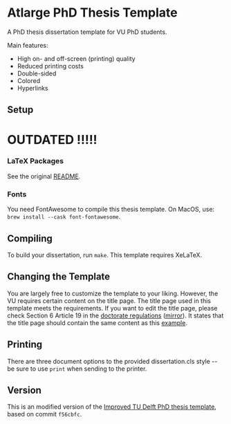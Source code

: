 # Atlarge PhD Thesis Template

A PhD thesis dissertation template for VU PhD students.

Main features:

- High on- and off-screen (printing) quality
- Reduced printing costs
- Double-sided
- Colored
- Hyperlinks

## Setup
# OUTDATED !!!!!

### LaTeX Packages

See the original [README](README.txt).

### Fonts

You need FontAwesome to compile this thesis template. On MacOS, use: `brew install --cask font-fontawesome`.

## Compiling

To build your dissertation, run `make`. This template requires XeLaTeX.

## Changing the Template

You are largely free to customize the template to your liking. However, the VU requires certain content on the title page. The title page used in this template meets the requirements. If you want to edit the title page, please check Section 6 Article 19 in the [doctorate regulations](https://www.vu.nl/nl/Images/Promotiereglement_2019_EN_tcm289-420455.pdf) ([mirror](./resources/Promotiereglement_2019_EN_tcm289-420455.pdf)). It states that the title page should contain the same content as this [example](./resources/Voorbeeldtitelblad27102017_tcm289-860431.pdf).

## Printing

There are three document options to the provided dissertation.cls style -- be sure to use `print` when sending to the printer.

## Version

This is an modified version of the [Improved TU Delft PhD thesis
template](https://github.com/Inventitech/phd-thesis-template), based on commit `f56cbfc`.
